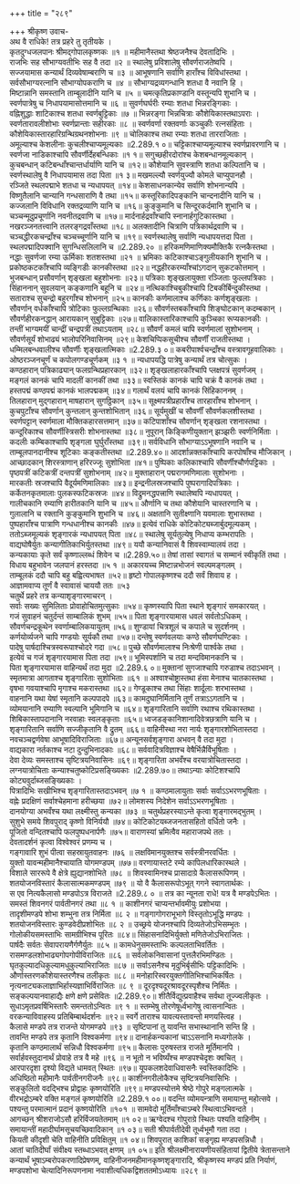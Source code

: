 +++
title = "२८९"

+++
श्रीकृष्ण उवाच-  
अथ वै राधिके! तत्र प्रहरे तु तृतीयके ।  
कृतदुग्धजलपानः श्रीमद्गोपालकृष्णकः ॥१ ॥
महीमानैस्तथा श्रेष्ठजनैश्च देवतादिभिः ।  
राजभिः सह सौभाग्यवतीभिः सह वै तदा ॥२ ॥
स्थालेषु प्रविशालेषु सौवर्णराजतेष्वपि ।  
सज्जयामास कन्यार्थं दिव्यवेषाम्बराणि च ॥३ ॥
आभूषणानि सर्वाणि हाराँश्च विविधांस्तथा ।  
सर्वसौभाग्यरत्नानि सौभाग्योपकराणि च ॥४ ॥
सौभाग्यद्रव्यगन्धानि शतधा वै नवानि हि ।  
मिष्टान्नानि समस्तानि ताम्बूलादीनि यानि च ॥५ ॥
चमत्कृतिप्रकाण्डानि वस्तून्यपि शुभानि च ।  
स्वर्णपात्रेषु च निधापयामासोत्तमानि च ॥६ ॥
सुवर्णघर्घरीः रम्याः शतधा भिन्नरङ्गिकाः ।  
वह्निशुद्धाः शाटिकाश्च शतधा स्वर्णबुट्टिकाः ॥७ ॥
भिन्नरङ्गा भिन्नचित्राः कौशेयिकास्तथाऽपराः ।  
स्वर्णतारावलीशोभाः स्वर्णप्रान्ताः सहीरकाः ॥८ ॥
स्वर्णवर्णा रक्तवर्णाः कञ्चुकीः रत्नसंहिताः ।  
कौशेयिकास्तारहारिग्रन्थिग्रथनशोभनाः ॥९ ॥
चोलिकाश्च तथा रम्याः शतधा तारराजिताः ।  
अमूल्याश्च केशलीनाः कुचलीश्चाप्यमूल्यकाः ॥2.289.१ ०॥
चट्टिकाश्चाप्यमूल्याश्च स्वर्णप्रावरणानि च ।  
स्वर्णजा नाडिकाश्चापि सौवर्णीर्देहबन्धिकाः ॥१ १॥
सगुच्छहीरदोरांश्च केशबन्धानमूल्यकान् ।  
कुचबन्धान् कटिबन्धाँश्चान्तर्धार्याणि यानि च ॥१२॥
कौशेयानि सुवस्त्राणि शतधा कल्पितानि च ।  
स्वर्णस्थालेषु वै निधापयामास तदा पिता ॥१ ३॥
मखमल्ल्यौ स्वर्णयुज्यौ कोमले चाप्युपानहौ ।  
रञ्जिते स्थलपद्माभे शतधा च न्यधापयत् ॥१४॥
केशसाधनकान्येव सर्वाणि शोभनान्यपि ।  
विष्णुतैलानि चान्यानि गन्धसाराणि वै तथा ॥१५॥
कस्तूरिकादिपङ्कानि चान्दनादीनि यानि च ।  
कज्जलानि विविधानि रक्तद्रव्याणि यानि च ॥१६॥
कुङ्कुमानि च सिन्दूरकर्दमानि शुभानि च ।  
चञ्चन्मूदुप्रचूर्णानि नवनीतद्रवाणि च ॥१७॥
मार्दनार्हद्रवाँश्चापि स्नानार्हगुटिकास्तथा ।  
नखरञ्जनतत्त्वानि तलरङ्गद्रवाँस्तथा ॥१८॥
अलक्तादीनि चित्राणि पत्रिकार्थद्रवाणि च ।  
चञ्चद्धीरकचन्द्राँश्च चञ्चच्चूर्णानि यानि च ॥१९॥
स्वर्णस्थालेषु सर्वाणि न्यधापयत्तदा पिता ।  
स्थलपद्मादिपक्वानि सुगन्धिसलिलानि च ॥2.289.२० ॥
हरिकमणिमाणिक्यमौक्तिकै रत्नकैस्तथा ।  
नद्धाः सुवर्णजा रम्या ऊर्मिकाः शतशस्तथा ॥२१ ॥
भ्रमिकाः कटिकाश्चाऽङ्गुलीयकानि शुभानि च ।  
प्रकोष्ठकटकाँश्चापि व्यङ्गिडीः कानकीस्तथा ॥२२॥
नद्धहीरकरम्याँश्चांऽगदान् सुकटकोत्तमान् ।  
भुजबन्धान् प्रसौवर्णान् शृङ्खला बहुशोभनाः ॥२३॥
पत्रिकाः शृङ्खलायुक्ता रञ्जिताः फुल्लपत्रिकाः ।  
सिंहाननान् सुवलयान् कङ्कणानि बहूनि च ॥२४॥
नत्थिकाश्चिबुकीश्चापि टिबकीर्बिन्दुकीस्तथा ।  
सताराश्च सुचन्द्रो बहुरगाँश्च शोभनान् ॥२५॥
कानकीः कर्णमालाश्च कर्णिकाः कर्णशृङ्खलाः ।  
सौवर्णान् वर्धकाँश्चापि त्रोटिकाः फुल्लग्रन्थिकाः ॥२६॥
सौवर्णस्तबकाँश्चापि शिङ्घोटकान् कदम्बकान् ।  
सौवर्णहीरकनद्धान् आरायकान् सुबुट्टिकाः ॥२७॥
वालिकास्तारिकाश्चापि कुञ्चिका रूप्यकानकीः ।  
तन्तीं भाग्यमयीं चान्द्रीं चन्द्रपत्रीं तथाऽयताम् ॥२८॥
सौवर्णं कमलं चापि स्वर्णमालां सुशोभनाम् ।  
सौवर्णसूर्यं शोभाढ्यं भालोपरिनिवासिनम् ॥२९॥
केशचिप्पिकसूचीश्च सौवर्णीं राजतीस्तथा ।  
धम्मिलबन्धवालीश्च सौवर्णीः शृङ्खलात्मिकाः ॥2.289.३ ०॥
कबरीपार्श्वचन्द्राँश्च वस्त्रावगूहवालिकाः ।  
ओष्ठरञ्जनचूर्णं च कपोलगण्डचूर्णकम् ॥३ १ ॥
न्यधापयद्धि पात्रेषु कन्यार्थं तत्र चोत्सुकः ।  
कण्ठहारान् पत्रिकाढ्यान् फलग्रन्थिप्रहारकान् ॥३२॥
शृङ्खलाहारकाँश्चापि प्लक्षपत्रं सुवर्णजम् ।  
मङ्गलं कानकं चापि मादलीं कानकीं तथा ॥३३॥
स्वस्तिकं कानकं चापि चक्रं वै कानकं तथा ।  
हस्तपद्मं कण्ठपद्मं कानकं भालपद्मकम् ॥३४॥
गलार्थं वलयं चापि कानकं सिंहिकाननम् ।  
तिलहारान् मुद्गहारान् माषहारान् सुगठ्ठिकान् ॥३५॥
सूक्ष्मपत्रीप्रहाराँश्च तारहाराँश्च शोभनान् ।  
कुचपुटाँश्च सौवर्णान् कुन्तलान् कुन्तशोभितान् ॥३६॥
सूर्यमुखीं च सौवर्णीं सौवर्णकलशीस्तथा ।  
स्वर्णपट्टान् स्वर्णमाला मौक्तिकहारसत्तमान् ॥३७॥
कटिपाशाँश्च सौवर्णान् शृङ्खला रशनास्तथा ।  
कन्दूरिकाश्च सौवर्णीस्त्रिसरीः शोभनास्तथा ॥३८॥
नुपूरान् किङ्किणीयुक्तान् झञ्झरीः स्वर्णनिर्मिताः ।  
कदलीः कम्बिकाश्चापि शृङ्गला घुर्घुराँस्तथा ॥३९॥
सर्वविधानि सौभाग्याऽऽभूषणानि नवानि च ।  
ताम्बूलपानदानीश्च शूटिकाः कङ्कतीस्तथा ॥2.289.४०॥
आदर्शान्नक्तकाँश्चापि करपोषाँश्च मौजिकान् ।  
आच्छादकान् शिरस्त्राणान् हरिरज्जूः सुशोभिता ॥४१॥
पुष्पिकाः कलिकाश्चापि सौवर्णीश्चौर्णपट्टिकाः ।  
पृष्ठपत्रीं कटिकत्रीं दन्तपत्रीं सुशोभनाम् ॥४२॥
मुक्ताहारान् पद्मरागमणिमालाः सुशोभनाः ।  
मारकतीः स्रजश्चापि वैदूर्यमणिमालिकाः ॥४३॥
इन्द्रनीलस्रजश्चापि पुष्परागादिपत्रिकाः ।  
कर्केतनकृतमालाः पुलकस्फटिकस्रजः ॥४४॥
विद्रुमनद्धपत्त्राणि स्थालेष्वपि न्यधापयत् ।  
गालीचकानि रम्याणि हारीतकानि यानि च ॥४५॥
और्णानि च तथा कौशेयानि चास्तरणानि च ।  
गुलालानि च रक्तानि कुङ्कुमानि शुभानि च ॥४६॥
अक्षतानि सुतीक्ष्णानि यवमालाः शुभास्तथा ।  
पुष्पहाराँश्च पात्राणि गन्धधानीश्च कानकीः ॥४७॥
इत्येवं राधिके कोटिकोट्यब्जार्बुदमूल्यकम् ।  
ततोऽब्जमूल्यकं शृङ्गारकं न्यधापयत् पिता ॥४८॥
स्थालेषु सूर्यतुल्येषु निधाप्य कम्भरापतिः ।  
वाद्यघोषैर्युतः कन्यागीतिकाभिर्युतस्तथा ॥४९॥
ययौ कन्यानिवासं वै शिवस्वाम्यालयं तदा ।  
कन्यकायाः कृते सर्वं कृष्णाल्लब्धं शिवेन च ॥2.289.५०॥
तेषां तासां स्वागतं च सम्मानं स्वीकृतिं तथा ।  
विधाय बहुभावेन जलपानं हरस्तदा ॥५ १ ॥
अकारयच्च मिष्टान्नभोजनं स्वल्पमङ्गलम् ।  
ताम्बूलकं ददौ चापि बहु बह्वित्यभाषत ॥५२॥
हृष्टो गोपालकृष्णश्च ददौ सर्वं शिवाय ह ।  
आज्ञामवाप्य तूर्णं वै स्वावासं चाययौ ततः ॥५३  
चतुर्थे प्रहरे तत्र कन्याशृङ्गारमाचरन् ।  
सर्वाः सख्यः सुमिलिताः प्रोवाहोचितमुत्सुकाः ॥५४॥
कृष्णस्यापि पिता स्थाने शृङ्गारं समकारयत् ।  
गजं सुवाहनं चतुर्दन्तं साम्बालिकं शुभम् ॥५५॥
पिता शृङ्गारयामास धवलं सर्वतोऽधिकम् ।  
सौवर्णचन्द्रकूथेन स्वर्णाम्बालिकयायुतम् ॥५६॥
शुण्डायां चित्रशूलं च कपाले च सुदर्शनम् ।  
कर्णयोर्व्यजने चापि गण्डयोः सूर्यकौ तथा ॥५७॥
दन्तेषु स्वर्णवलयाः कण्ठे सौवर्णघण्टिकाः ।  
पादेषु पार्षदाश्चित्रस्वरूपाश्चोदरे गदा ॥५८॥
पुच्छे सौवर्णमालाश्च निःश्रेणी पार्श्वके तथा ।  
इत्येवं च गजं शृङ्गारयामास पिता तदा ॥५९॥
भूमिस्पर्शानि च तदा मन्दविमानकानि च ।  
पिता शृङ्गारयामास वाहिन्यर्थं तदा मुदा ॥2.289.६ ०॥
मुक्तानां सुगजाश्चापि गरुडाश्च तदाऽभवन् ।  
स्मृतमात्रा आगताश्च शृङ्गारिताः सुशोभिताः ॥६१ ॥
अश्वाश्चोष्ट्रास्तथा हंसा मेनाश्च चातकास्तथा ।  
वृषभा गवयाश्चापि मृगाश्च मकरास्तथा ॥६२॥
गेण्डूकाश्च तथा सिंहाः शार्दूलाः शरभास्तथा ।  
वाहनानि यथा येषां स्मृतानि कल्पपादपे ॥६३॥
कामदुघानिर्मितानि तूर्णं तत्राऽऽगतानि च ।  
व्योमयानानि रम्याणि स्वल्पानि भूमिगानि च ॥६४॥
शृङ्गारितानि सर्वाणि रथाश्च रथिकास्तथा ।  
शिबिकास्तापदानानि नरवाहाः स्वलङ्कृताः ॥६५॥
ध्वजडङ्कानिशानादिवेत्रछत्राणि यानि च ।  
शृङ्गारितानि सर्वाणि सज्जीकृतानि वै द्रुतम् ॥६६॥
वाहिनीस्था नरा नार्यः शृङ्गारशोभितास्तदा ।  
नवचञ्चद्वर्णवेषा आभूषादिविराजिताः ॥६७॥
अन्यूनसर्वशृङ्गारा अभवन् वै तदा मुदा ।  
वाद्यकारा नर्तकाश्च नटा दुन्दुभिनादकाः ॥६८॥
सर्ववादित्रविज्ञाश्च वेषैर्भिन्नैर्विभूषिताः ।  
देवा देव्यः समस्ताश्च सृष्टित्रयनिवासिनः ॥६९॥
शृङ्गारिता अभवँश्च वरयात्रोचितास्तदा ।  
लग्नयात्रोचिताः कन्याश्चतुष्कोटिप्रसङ्ख्यिकाः ॥2.289.७०॥
तथाऽन्याः कोटिशश्चापि कोट्यवुर्दाब्जसङ्ख्यिकाः ।  
पित्रादिभिः सखीभिश्च शृङ्गारितास्तदाऽभवन् ॥७ १ ॥
कण्ठमालायुताः सर्वाः सर्वाऽऽभरणभूषिताः ।  
वह्नेः प्रदक्षिणं सर्वाश्चेहमाना हरीच्छया ॥७२॥
लोमशस्य निदेशेन सर्वाऽऽभरणभूषिताः ।  
दानयोग्या अभवँश्च यथा लक्ष्मीस्तु कन्यका ॥७३ ॥
चतुर्थप्रहरस्याऽन्ते कृत्वा शृङ्गारमद्भुतम् ।  
सुशुभे समये शिवपुराद् कृष्णो विनिर्ययौ ॥७४॥
कोटिकोटयब्जजनतासहितो वर्धितो जनैः ।  
पूजितो वन्दितश्चापि फलपुष्पधनार्पणैः ॥७५॥
वाराणस्यां भ्रमित्वैव महाराजपथे ततः ।  
देवतादर्शनं कृत्वा विश्वेश्वरं प्रणम्य च ।  
गङ्गावारि शुभं पीत्वा सहस्रायुतवाहनः ॥७६ ॥
लक्षविमानयुक्तश्च सर्वस्त्रीनरवर्धितः ।  
युक्तो यावन्महीमानैश्चायाति योगमण्डपम् ॥७७॥
वरणायास्तटे रम्ये कापिलधारिकास्थले ।  
विशाले साररूपे वै क्षेत्रे ह्युद्यानशोभिते ॥७८ ॥
शिवस्वामिनश्च प्रासादाग्रे कैलासरूपिणम् ।  
शतयोजनविस्तारं कैलासात्मकमण्डपम् ॥७९ ॥
यो वै कैलासरूपोऽभूत् गगने स्वागतार्थकः ।  
स एव नित्यकैलासो मण्डपोऽत्र विराजते ॥2.289.८ ० ॥
तत्र का न्यूनता राधे! यत्र वै मण्डपेऽभितः ।  
समस्तं शिवनगरं पार्वतीनगरं तथा ॥८ १ ॥
काशीनगरं चाप्यन्तर्भावमीयुः प्रशोभया ।  
तादृशीमण्डपे शोभा शम्भुना तत्र निर्मिता ॥८ २ ॥
गङ्गागोगराभूभागे विस्तृतोऽभूद्धि मण्डपः ।  
शतयोजनविस्तारः कुण्डवेदीप्रशोभितः ॥८ २ ॥
उच्छ्रये योजनश्चापि दिव्यतेजोऽभिसम्भृतः ।  
गोलोकीयसमस्ताभिः सामग्रीभिश्च पूरितः ॥८४॥
सिंहासनादिभिर्युक्तो मणितेजोऽभिराजितः ।  
पार्षदैः सर्वतः सेवापरायणैर्गणैर्युतः ॥८५ ॥
कामधेनुसमस्ताभिः कल्पलताभिवर्तितः ।  
रासमण्डलशोभाढ्यगोपगोपीविराजितः ॥८६ ॥
सर्वलोकनिवासानां पुत्तलैरभिमण्डितः ।  
घृतकुल्यादधिकुल्यामधुकुल्याभिराजितः ॥८७ ॥
सर्वाऽसनैश्च मृदुभिर्बृसीभिः पट्टिकादिभिः ।  
और्णास्तरणकौशेयास्तरणैश्च तलीकृतः ॥८८ ॥
मनोहारिस्वरयुक्तगीतिभिश्चाभिकर्षितः ।  
नृत्यनाट्यकलाज्ञाभिर्हास्यज्ञाभिर्विराजितः ॥८ ९ ॥
दूरदृश्यदूरश्रावदूरस्पृशैश्च निर्मितः ।  
सङ्कल्पयानवाहाद्यैः क्षणे क्षणे प्रसेवितः ॥2.289.९०॥
शीतैर्विद्युत्प्रवाहैश्च सर्वथा तूज्ज्वलीकृतः ।  
सुधाऽमृतप्रवर्षिभिस्तारैः समन्ततोऽन्वितः ॥९ १ ॥
स्तम्भेषु तोरणेषूर्ध्वभागेषु त्वासनान्वितः ।  
वरकन्याविवाहस्य प्रतिबिम्बार्थदर्शनः ॥९२॥
स्वर्गे ताराश्च यावत्यस्तावन्तो मणयस्त्विह ।  
कैलासे मण्डपे तत्र राजन्ते योगमण्डपे ॥९३ ॥
सृष्टिपानां तु यावन्ति सभास्थानानि सन्ति हि ।  
तावन्ति मण्डपे तत्र कृतानि विश्वकर्मणा ॥९४॥
दानार्हकन्यकानां चाऽऽसनानि मध्यगोलके ।  
कृतानि कण्ठमालार्थं सन्निधौ विश्वकर्मणा ॥९५॥
कैलासः पुरुषस्तत्र राजते मूर्तिमानपि ।  
सर्वार्हवस्तुदानार्थं प्रोवाहे तत्र वै महे ॥९६ ॥
न भूतो न भविष्यँश्च मण्डपश्चेदृशः क्वचित् ।  
आरपारदृशा दृश्यो विद्यते धामवत् स्थितः ॥९७॥
यूपकलशदेवाधिवासनैः स्वस्तिकादिभिः ।  
अधिष्ठितो महीमानैः पार्वतीनगरीजनैः ॥९८॥
काशीनगरीलोकैश्च सृष्टित्रयनिवासिभिः ।  
सङ्कुलितो वदद्भिश्च प्रोद्वाहः कृष्णयोरिति ॥९९॥
मण्डपस्योत्तमे श्रेष्ठे गोपुरे मङ्गलात्मके ।  
वीरभद्रोऽम्बरे वक्ति मङ्गलं कृष्णयोरिति ॥2.289.१ ००॥
वदन्ति व्योमयन्त्राणि समायान्तु महोत्सवे ।  
पश्यन्तु परमात्मानं प्रदानं कृष्णयोरिति ॥१०१ ॥
सामवेदो मूर्तिमाँश्चाऽम्बरे स्थित्वाऽभिवन्दते ।  
आगच्छन् श्रीशराजोऽसौ हरिर्विजयतेतमाम् ॥१ ०२॥
ऋग्वेदश्च गोपुराग्रे स्थितः पश्यति वाहिनीम् ।  
समायान्तीं महादीर्घामसूचयच्छिवादिकान् ॥१ ०३॥
सती श्रीपार्वतीदेवी तूर्ध्वभूमौ गता तदा ।  
कियती कीदृशी चेति वाहिनीति प्रविक्षितुम् ॥१ ०४॥
शिवपुरात् काशिकां सङ्गृह्य मण्डपसन्निधौ ।  
आतां चातिदीर्घां संवीक्ष्य स्तब्धाऽभवत् क्षणम् ॥१ ०५॥
इति श्रीलक्ष्मीनारायणीयसंहितायां द्वितीये त्रेतासन्ताने कन्यार्थं भूषाऽम्बरोपकरणादिप्रेषणम्, वाहिनीजनमहीमानकृष्णशृङ्गारादि, श्रीकृष्णस्य मण्डपं प्रति निर्याणं, मण्डपशोभा चेत्यादिनिरूपणनामा नवाशीत्यधिकद्विशततमोऽध्यायः ॥२८९ ॥
    
